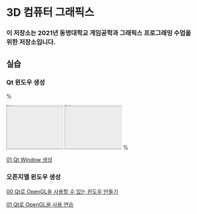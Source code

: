 # 3D 컴퓨터 그래픽스
### 이 저장소는 2021년 동명대학교 게임공학과 그래픽스 프로그래밍 수업을 위한 저장소입니다.

## 실습 ##

### Qt 윈도우 생성
%<p align="left">
  [<img src="Source/01_Windowing/images/00_firstQT.png" width=150px>](https://github.com/dknife/2021Graphics/blob/main/Source/01_Windowing/01_QtWindow.py)
  <img src="Source/01_Windowing/images/00_firstQT.png" width=150px>
%</p>

[01 Qt Window 생성](https://github.com/dknife/2021Graphics/blob/main/Source/01_Windowing/01_QtWindow.py)

### 오픈지엘 윈도우 생성
[00 Qt로 OpenGL을 사용할 수 있는 윈도우 만들기](https://github.com/dknife/2021Graphics/blob/main/Source/Ex01_00_WindowWQt.py)

[01 Qt로 OpenGL을 사용 연습](https://github.com/dknife/2021Graphics/blob/main/Source/Ex01_00_WindowWQt.py)

